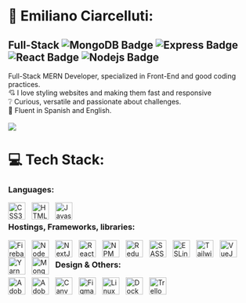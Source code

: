 # 🎇 Emiliano Ciarcelluti:
## Full-Stack ![MongoDB Badge](https://img.shields.io/badge/MongoDB-4EA94B?style=for-the-badge&labelColor=black&logo=mongodb&logoColor=61DBFB) ![Express Badge](https://img.shields.io/badge/Express.js-404D59?style=for-the-badge&labelColor=black&logo=express&logoColor=61DBFB) ![React Badge](https://img.shields.io/badge/-React-61DBFB?style=for-the-badge&labelColor=black&logo=react&logoColor=61DBFB) ![Nodejs Badge](https://img.shields.io/badge/-Nodejs-3C873A?style=for-the-badge&labelColor=black&logo=node.js&logoColor=3C873A)

Full-Stack MERN Developer, specialized in Front-End and good coding practices.<br>💘 I love styling websites and making them fast and responsive<br>❔ Curious, versatile and passionate about challenges. <br>💬 Fluent in Spanish and English.
<br>
<br>
[![](https://visitcount.itsvg.in/api?id=EmGoDev&icon=3&color=11)](https://visitcount.itsvg.in)

# 💻 Tech Stack: <br>
### Languages: <br>
<img align="left" alt="CSS3" width="35px" style="padding-right:10px;" src="https://cdn.jsdelivr.net/gh/devicons/devicon/icons/css3/css3-original.svg"/>
<img align="left" alt="HTML5" width="35px" style="padding-right:10px;" src="https://cdn.jsdelivr.net/gh/devicons/devicon/icons/html5/html5-original.svg"/>
<img align="left" alt="Javascript" width="35px" style="padding-right:10px;" src="https://cdn.jsdelivr.net/gh/devicons/devicon/icons/javascript/javascript-original.svg"/>
<br>

### Hostings, Frameworks, libraries:<br>
<img align="left" alt="Firebase" width="35px" style="padding-right:10px;" src="https://cdn.jsdelivr.net/gh/devicons/devicon/icons/firebase/firebase-plain.svg"/>
<img align="left" alt="NodeJS" width="35px" style="padding-right:10px;" src="https://cdn.jsdelivr.net/gh/devicons/devicon/icons/nodejs/nodejs-original.svg"/>
<img align="left" alt="NextJS" width="35px" style="padding-right:10px;" src="https://cdn.jsdelivr.net/gh/devicons/devicon/icons/nextjs/nextjs-original.svg"/>
<img align="left" alt="ReactJS" width="35px" style="padding-right:10px;" src="https://cdn.jsdelivr.net/gh/devicons/devicon/icons/react/react-original.svg"/>
<img align="left" alt="NPM" width="35px" style="padding-right:10px;" src="https://cdn.jsdelivr.net/gh/devicons/devicon/icons/npm/npm-original-wordmark.svg"/>
<img align="left" alt="Redux" width="35px" style="padding-right:10px;" src="https://cdn.jsdelivr.net/gh/devicons/devicon/icons/redux/redux-original.svg"/>
<img align="left" alt="SASS" width="35px" style="padding-right:10px;" src="https://cdn.jsdelivr.net/gh/devicons/devicon/icons/sass/sass-original.svg"/>
<img align="left" alt="ESLint" width="35px" style="padding-right:10px;" src="https://cdn.jsdelivr.net/gh/devicons/devicon/icons/eslint/eslint-original.svg"/>
<img align="left" alt="TailwindCSS" width="35px" style="padding-right:10px;" src="https://cdn.jsdelivr.net/gh/devicons/devicon/icons/tailwindcss/tailwindcss-plain.svg"/>
<img align="left" alt="VueJS" width="35px" style="padding-right:10px;" src="https://cdn.jsdelivr.net/gh/devicons/devicon/icons/vuejs/vuejs-original.svg"/>
<img align="left" alt="Yarn" width="35px" style="padding-right:10px;" src="https://cdn.jsdelivr.net/gh/devicons/devicon/icons/yarn/yarn-original.svg"/>
<img align="left" alt="MongoDB" width="35px" style="padding-right:10px;" src="https://cdn.jsdelivr.net/gh/devicons/devicon/icons/mongodb/mongodb-original.svg"/>
<br>

### Design & Others:<br>
<img align="left" alt="Adobe Illustrator" width="35px" style="padding-right:10px;" src="https://cdn.jsdelivr.net/gh/devicons/devicon/icons/illustrator/illustrator-plain.svg"/>
<img align="left" alt="Adobe Photoshop" width="35px" style="padding-right:10px;" src="https://cdn.jsdelivr.net/gh/devicons/devicon/icons/photoshop/photoshop-plain.svg"/>
<img align="left" alt="Canva" width="35px" style="padding-right:10px;" src="https://cdn.jsdelivr.net/gh/devicons/devicon/icons/canva/canva-original.svg"/>
<img align="left" alt="Figma" width="35px" style="padding-right:10px;" src="https://cdn.jsdelivr.net/gh/devicons/devicon/icons/figma/figma-original.svg"/>
<img align="left" alt="Linux" width="35px" style="padding-right:10px;" src="https://cdn.jsdelivr.net/gh/devicons/devicon/icons/linux/linux-original.svg"/>
<img align="left" alt="Docker" width="35px" style="padding-right:10px;" src="https://cdn.jsdelivr.net/gh/devicons/devicon/icons/docker/docker-original.svg"/>
<img align="left" alt="Trello" width="35px" style="padding-right:10px;" src="https://cdn.jsdelivr.net/gh/devicons/devicon/icons/trello/trello-plain.svg"/>
